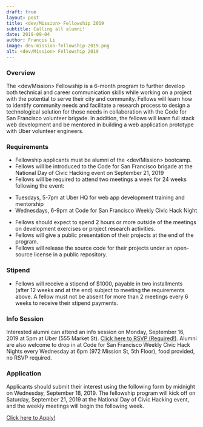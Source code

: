 ```yaml
---
draft: true
layout: post
title: <dev/Mission> Fellowship 2019
subtitle: Calling all alumni!
date: 2019-09-04
author: Francis Li
image: dev-mission-fellowship-2019.png
alt: <dev/Mission> Fellowship 2019
---
```

<h3><span class="c7">Overview</span></h3>
<p class="c2"><span>The </span><span class="c6">&lt;dev/Mission&gt; Fellowship</span><span>&nbsp;is a </span><span class="c6">6-month program</span><span>&nbsp;to further develop both technical and career communication skills while working on a project with the potential to serve their city and community. Fellows will learn how to identify community needs and facilitate a research process to design a technological solution for those needs in collaboration with the </span><span class="c6">Code for San Francisco</span><span>&nbsp;volunteer brigade. In addition, the fellows will learn full stack web development and be mentored in building a web application prototype with </span><span class="c6">Uber</span><span class="c1">&nbsp;volunteer engineers.</span></p>
<h3 class="c5" id="h.u5v64vdrxx0c"><span class="c7">Requirements</span></h3>
<ul class="c13 lst-kix_i9706g5iuf6n-0 start">
<li class="c0"><span class="c1">Fellowship applicants must be alumni of the &lt;dev/Mission&gt; bootcamp.</span></li>
<li class="c0"><span class="c1">Fellows will be introduced to the Code for San Francisco brigade at the National Day of Civic Hacking event on September 21, 2019</span></li>
<li class="c0"><span>Fellows will be </span><span>required</span><span class="c1">&nbsp;to attend two meetings a week for 24 weeks following the event:</span></li>
</ul>
<ul class="c13 lst-kix_i9706g5iuf6n-1 start">
<li class="c2 c4"><span class="c1">Tuesdays, 5-7pm at Uber HQ for web app development training and mentorship</span></li>
<li class="c2 c4"><span class="c1">Wednesdays, 6-9pm at Code for San Francisco Weekly Civic Hack Night</span></li>
</ul>
<ul class="c13 lst-kix_i9706g5iuf6n-0">
<li class="c0"><span class="c1">Fellows should expect to spend 2 hours or more outside of the meetings on development exercises or project research activities.</span></li>
<li class="c0"><span class="c1">Fellows will give a public presentation of their projects at the end of the program.</span></li>
<li class="c0"><span class="c1">Fellows will release the source code for their projects under an open-source license in a public repository.</span></li>
</ul>
<h3 class="c5" id="h.8qhsszjmevx0"><span class="c7">Stipend</span></h3>
<ul class="c13 lst-kix_16aozpbi6ufb-0 start">
<li class="c0"><span>Fellows will receive a stipend of $1000, payable in two installments (after 12 weeks and at the end) subject to meeting the requirements above. A fellow must not be absent for more than </span><span>2 meetings every 6 </span><span class="c1">weeks to receive their stipend payments.</span></li>
</ul>
<h3 class="c5" id="h.6kmkdv20iek6"><span class="c7">Info Session</span></h3>
<p class="c2"><span>Interested alumni can attend an info session on </span><span class="c6">Monday, September 16, 2019</span><span>&nbsp;at </span><span class="c6">5pm</span><span>&nbsp;at </span><span class="c6">Uber </span><span>(555 Market St). </span><span class="c6 c9"><a class="c10" href="https://www.google.com/url?q=https://devmissionfellowship.splashthat.com/&amp;sa=D&amp;ust=1567650095831000">Click here to RSVP (Required!)</a></span><span>. </span><span>Alumni are also welcome to drop in at Code for San Francisco Weekly Civic Hack Nights every </span><span>Wednesday at 6pm</span><span class="c6">&nbsp;</span><span>(972 Mission St, 5th Floor), food provided, no RSVP required.</span></p>
<h3 class="c5" id="h.gqj75w8n1et4"><span class="c7">Application</span></h3>
<p class="c2"><span>Applicants should submit their interest using the following form by midnight on </span><span class="c6">Wednesday, September 18, 2019</span><span>. The fellowship program will kick off on </span><span class="c6">Saturday, September 21, 2019</span><span class="c1">&nbsp;at the National Day of Civic Hacking event, and the weekly meetings will begin the following week.</span></p><p class="c2 c15"><span class="c1"></span></p><p class="c11"><span class="c9 c6"><a class="c10" href="https://www.google.com/url?q=https://forms.gle/D1muooen7k1s9VhK7&amp;sa=D&amp;ust=1567650095832000">Click here to Apply!</a></span></p>
